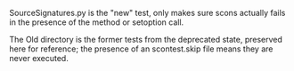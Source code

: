 SourceSignatures.py is the "new" test, only makes sure scons actually
fails in the presence of the method or setoption call.

The Old directory is the former tests from the deprecated state,
preserved here for reference; the presence of an scontest.skip file
means they are never executed.
